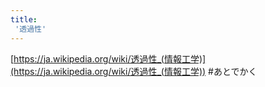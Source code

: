 ```yaml
---
title:
 '透過性'
---
```


[https://ja.wikipedia.org/wiki/透過性_(情報工学)](https://ja.wikipedia.org/wiki/透過性_(情報工学))
#あとでかく

